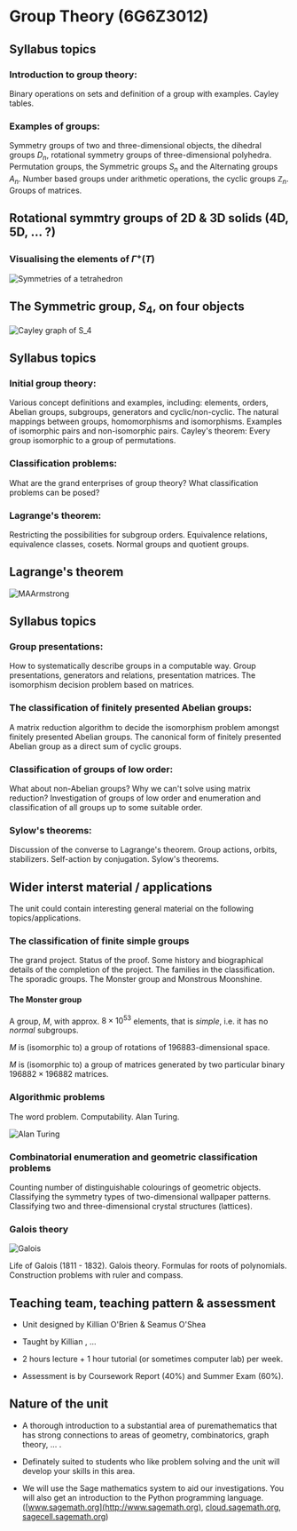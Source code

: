# Group Theory (6G6Z3012)

## Syllabus topics

### Introduction to group theory: 

Binary operations on sets and definition of a group with examples. Cayley tables.

### Examples of groups: 

Symmetry groups of two and three-dimensional objects, the dihedral groups $D_n$, rotational symmetry groups of three-dimensional polyhedra. Permutation groups, the Symmetric groups $S_n$ and the Alternating groups $A_n$. Number based groups under arithmetic operations, the cyclic groups $\mathbb{Z}_n$. Groups of matrices.

## Rotational symmtry groups of 2D & 3D solids (4D, 5D, ... ?)

### Visualising the elements of $\Gamma^+(T)$

![Symmetries of a tetrahedron](http://upload.wikimedia.org/wikipedia/commons/thumb/9/98/Tetrahedral_group_2.svg/753px-Tetrahedral_group_2.svg.png)

## The Symmetric group, $S_4$, on four objects

![Cayley graph of S_4](http://upload.wikimedia.org/wikipedia/commons/thumb/b/b5/Symmetric_group_4%3B_Cayley_graph_4,9.svg/2000px-Symmetric_group_4%3B_Cayley_graph_4,9.svg.png)

## Syllabus topics

### Initial group theory: 

Various concept definitions and examples, including: elements, orders, Abelian groups, subgroups, generators and cyclic/non-cyclic. The natural mappings between groups, homomorphisms and isomorphisms. Examples of isomorphic pairs and non-isomorphic pairs. Cayley's theorem: Every group isomorphic to a group of permutations.

### Classification problems: 

What are the grand enterprises of group theory? What classification problems can be posed?

### Lagrange's theorem: 

Restricting the possibilities for subgroup orders. Equivalence relations, equivalence classes, cosets. Normal groups and quotient groups.

## Lagrange's theorem

![MAArmstrong](http://link.springer.com/static-content/lookinside/30/chp%253A10.1007%252F978-1-4757-4034-9_11/000.png)

## Syllabus topics

### Group presentations: 

How to systematically describe groups in a computable way. Group presentations, generators and relations, presentation matrices. The isomorphism decision problem based on matrices. 

### The classification of finitely presented Abelian groups: 

A matrix reduction algorithm to decide the isomorphism problem amongst finitely presented Abelian groups. The canonical form of finitely presented Abelian group as a direct sum of cyclic groups. 

### Classification of groups of low order: 

What about non-Abelian groups? Why we can't solve using matrix reduction? Investigation of groups of low order and enumeration and classification of all groups up to some suitable order.
 
### Sylow's theorems: 

Discussion of the converse to Lagrange's theorem. Group actions, orbits, stabilizers. Self-action by conjugation. Sylow's theorems. 

## Wider interst material / applications

The unit could contain interesting general material on the following topics/applications.

### The classification of finite simple groups

The grand project. Status of the proof. Some history and biographical details of the completion of the project. The families in the classification. The sporadic groups. The Monster group and Monstrous Moonshine.

#### The Monster group

A group, $M$, with approx. $8 \times 10^{53}$ elements, that is *simple*, i.e. it has no *normal* subgroups.

$M$ is (isomorphic to) a group of rotations of 196883-dimensional space. 

$M$ is (isomorphic to) a group of matrices generated by two particular binary $196882 \times 196882$ matrices.

### Algorithmic problems

The word problem. Computability. Alan Turing.

![Alan Turing](http://upload.wikimedia.org/wikipedia/en/c/c8/Alan_Turing_photo.jpg)

### Combinatorial enumeration and geometric classification problems

Counting number of distinguishable colourings of geometric objects. Classifying the symmetry types of two-dimensional wallpaper patterns. Classifying two and three-dimensional crystal structures (lattices). 

### Galois theory

![Galois](http://www-history.mcs.st-and.ac.uk/BigPictures/Galois.jpeg)

Life of Galois (1811 - 1832). Galois theory. Formulas for roots of polynomials. Construction problems with ruler and compass.


## Teaching team, teaching pattern & assessment

* Unit designed by Killian O'Brien & Seamus O'Shea

* Taught by Killian , ...

* 2 hours lecture + 1 hour tutorial (or sometimes computer lab) per week.

* Assessment is by Coursework Report (40%) and Summer Exam (60%).

## Nature of the unit

* A thorough introduction to a substantial area of puremathematics that has strong connections to areas of geometry, combinatorics, graph theory, ... .

* Definately suited to students who like problem solving and the unit will develop your skills in this area.

* We will use the Sage mathematics system to aid our investigations. You will also get an introduction to the Python programming language.  ([www.sagemath.org](http://www.sagemath.org), [cloud.sagemath.org](https://cloud.sagemath.org), [sagecell.sagemath.org](https://sagecell.sagemath.org))



<div class="compute"><script type="text/x-sage">
G=DihedralGroup(12)
# G is the group of rotational and 
# reflectional symmetries of the 
# regular 12-sided polygon

for H in G.subgroups():
    print H.order()
</script></div>





